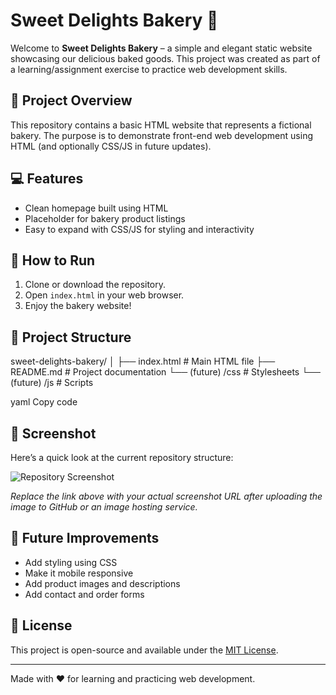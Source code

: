 # Sweet Delights Bakery 🍰

Welcome to **Sweet Delights Bakery** – a simple and elegant static website showcasing our delicious baked goods. This project was created as part of a learning/assignment exercise to practice web development skills.

## 🧁 Project Overview

This repository contains a basic HTML website that represents a fictional bakery. The purpose is to demonstrate front-end web development using HTML (and optionally CSS/JS in future updates).

## 💻 Features

- Clean homepage built using HTML
- Placeholder for bakery product listings
- Easy to expand with CSS/JS for styling and interactivity

## 🚀 How to Run

1. Clone or download the repository.
2. Open `index.html` in your web browser.
3. Enjoy the bakery website!

## 📁 Project Structure

sweet-delights-bakery/
│
├── index.html # Main HTML file
├── README.md # Project documentation
└── (future) /css # Stylesheets
└── (future) /js # Scripts

yaml
Copy code

## 📸 Screenshot

Here’s a quick look at the current repository structure:

![Repository Screenshot](https://user-images.githubusercontent.com/your-github-username/Screenshot%202025-05-07%20145428.png)

*Replace the link above with your actual screenshot URL after uploading the image to GitHub or an image hosting service.*

## 📝 Future Improvements

- Add styling using CSS
- Make it mobile responsive
- Add product images and descriptions
- Add contact and order forms

## 📄 License

This project is open-source and available under the [MIT License](LICENSE).

---

Made with ❤️ for learning and practicing web development.
